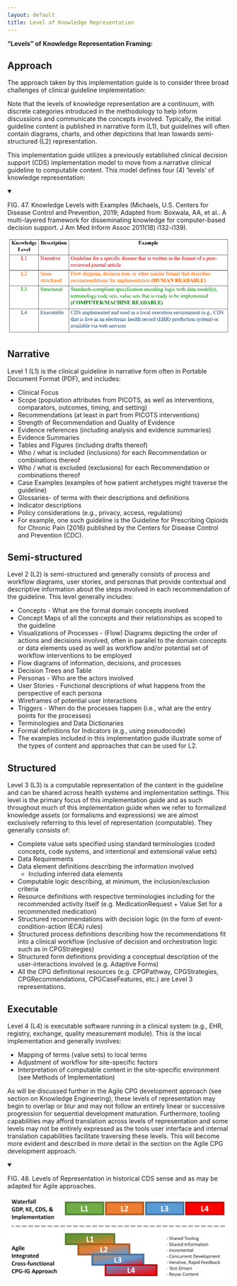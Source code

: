 ```yaml
---
layout: default
title: Level of Knowledge Representation
---
```

**“Levels” of Knowledge Representation Framing:**


## **Approach**

The approach taken by this implementation guide is to consider three broad challenges of clinical guideline implementation:

Note that the levels of knowledge representation are a continuum, with discrete categories introduced in the methodology to help inform discussions and communicate the concepts involved. Typically, the initial guideline content is published in narrative form (L1), but guidelines will often contain diagrams, charts, and other depictions that lean towards semi-structured (L2) representation.

This implementation guide utilizes a previously established clinical decision support (CDS) implementation model to move from a narrative clinical guideline to computable content. This model defines four (4) ‘levels’ of knowledge representation:

<details open>

<summary>

FIG. 47. Knowledge Levels with Examples (Michaels, U.S. Centers for Disease Control and Prevention, 2019; Adapted from: Boxwala, AA, et al.. A multi-layered framework for disseminating knowledge for computer-based decision support. J Am Med Inform Assoc 2011(18) i132-i139).

</summary>

<img src="assets/images/knowledge-levels.png" alt="Knowledge Levels with Examples" class="img-responsive img-rounded center-block"/>

</details>



## **Narrative**

Level 1 (L1) is the clinical guideline in narrative form often in Portable Document Format (PDF), and includes:

*   Clinical Focus
*   Scope (population attributes from PICOTS, as well as interventions, comparators, outcomes, timing, and setting)
*   Recommendations (at least in part from PICOTS interventions)
*   Strength of Recommendation and Quality of Evidence
*   Evidence references (including analysis and evidence summaries)
*   Evidence Summaries
*   Tables and FIgures (including drafts thereof)
*   Who / what is included (inclusions) for each Recommendation or combinations thereof
*   Who / what is excluded (exclusions) for each Recommendation or combinations thereof
*   Case Examples (examples of how patient archetypes might traverse the guideline)
*   Glossaries- of terms with their descriptions and definitions
*   Indicator descriptions
*   Policy considerations (e.g., privacy, access, regulations)
*   For example, one such guideline is the Guideline for Prescribing Opioids for Chronic Pain (2016) published by the Centers for Disease Control and Prevention (CDC).


## **Semi-structured**

Level 2 (L2) is semi-structured and generally consists of process and workflow diagrams, user stories, and personas that provide contextual and descriptive information about the steps involved in each recommendation of the guideline. This level generally includes:


*   Concepts - What are the formal domain concepts involved
*   Concept Maps of all the concepts and their relationships as scoped to the guideline
*   Visualizations of Processes - (Flow) Diagrams depicting the order of actions and decisions involved, often in parallel to the domain concepts or data elements used as well as workflow and/or potential set of workflow interventions to be employed
*   Flow diagrams of information, decisions, and processes
*   Decision Trees and Table
*   Personas - Who are the actors involved
*   User Stories - Functional descriptions of what happens from the perspective of each persona
*   Wireframes of potential user interactions
*   Triggers - When do the processes happen (i.e., what are the entry points for the processes)
*   Terminologies and Data Dictionaries
*   Formal definitions for Indicators (e.g., using pseudocode)
*   The examples included in this implementation guide illustrate some of the types of content and approaches that can be used for L2.


## **Structured**

Level 3 (L3) is a computable representation of the content in the guideline and can be shared across health systems and implementation settings. This level is the primary focus of this implementation guide and as such throughout much of this implementation guide when we refer to formalized knowledge assets (or formalisms and expressions) we are almost exclusively referring to this level of representation (computable).  They generally consists of:

*   Complete value sets specified using standard terminologies (coded concepts, code systems, and intentional and extensional value sets)
*   Data Requirements
*   Data element definitions describing the information involved
    *   Including inferred data elements
*   Computable logic describing, at minimum, the inclusion/exclusion criteria
*   Resource definitions with respective terminologies including for the recommended activity itself (e.g. MedicationRequest + Value Set for a recommended medication)
*   Structured recommendations with decision logic (in the form of event-condition-action (ECA) rules)
*   Structured process definitions describing how the recommendations fit into a clinical workflow (inclusive of decision and orchestration logic such as in CPGStrategies)
*   Structured form definitions providing a conceptual description of the user-interactions involved (e.g. Adaptive Forms)
*   All the CPG definitional resources (e.g. CPGPathway, CPGStrategies, CPGRecommendations, CPGCaseFeatures, etc.) are Level 3 representations.

## **Executable**

Level 4 (L4) is executable software running in a clinical system (e.g., EHR, registry, exchange, quality measurement module). This is the local implementation and generally involves:

*   Mapping of terms (value sets) to local terms
*   Adjustment of workflow for site-specific factors
*   Interpretation of computable content in the site-specific environment (see Methods of Implementation)

As will be discussed further in the Agile CPG development approach (see section on Knowledge Engineering), <!-- add link !--> these levels of representation may begin to overlap or blur and may not follow an entirely linear or successive progression for sequential development maturation.  Furthermore, tooling capabilities may afford translation across levels of representation and some levels may not be entirely expressed as the tools user interface and internal translation capabilities facilitate traversing these levels.  This will become more evident and described in more detail in the section on the Agile CPG development approach.

<details open>

<summary>

FIG. 48. Levels of Representation in historical CDS sense and as may be adapted for Agile approaches.

</summary>

<img src="assets/images/CPG-05.06-01.png" alt="Levels adapted for Agile" class="img-responsive img-rounded center-block"/>

</details>
